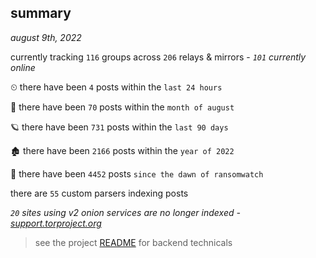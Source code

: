 
## summary
_august 9th, 2022_

currently tracking `116` groups across `206` relays & mirrors - _`101` currently online_

⏲ there have been `4` posts within the `last 24 hours`

🦈 there have been `70` posts within the `month of august`

🪐 there have been `731` posts within the `last 90 days`

🏚 there have been `2166` posts within the `year of 2022`

🦕 there have been `4452` posts `since the dawn of ransomwatch`

there are `55` custom parsers indexing posts

_`20` sites using v2 onion services are no longer indexed - [support.torproject.org](https://support.torproject.org/onionservices/v2-deprecation/)_

> see the project [README](https://github.com/joshhighet/ransomwatch#ransomwatch--) for backend technicals
